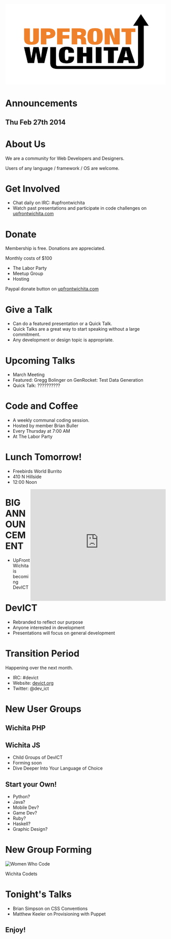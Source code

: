 ![UpFront Wichita](img/upfront-logo.svg)
# Announcements
## Thu Feb 27th 2014



# About Us
We are a community for Web Developers and Designers.

Users of any language / framework / OS are welcome.



# Get Involved
* Chat daily on IRC: #upfrontwichita
* Watch past presentations and participate in code challenges on [upfrontwichita.com](http://upfrontwichita.com)



# Donate
Membership is free. Donations are appreciated.

Monthly costs of $100

* The Labor Party
* Meetup Group
* Hosting

Paypal donate button on [upfrontwichita.com](http://upfrontwichita.com)



# Give a Talk
* Can do a featured presentation or a Quick Talk.
* Quick Talks are a great way to start speaking without a large commitment.
* Any development or design topic is appropriate.



# Upcoming Talks
* March Meeting
 * Featured: Gregg Bolinger on GenRocket: Test Data Generation
 * Quick Talk: ??????????



# Code and Coffee
* A weekly communal coding session.
* Hosted by member Brian Buller
* Every Thursday at 7:00 AM
* At The Labor Party




# Lunch Tomorrow!
* Freebirds World Burrito
* 410 N Hillside
* 12:00 Noon

<div style="float: right">
    <iframe width="425" height="350" frameborder="0" scrolling="no" marginheight="0" marginwidth="0" src="https://maps.google.com/maps?f=q&amp;source=s_q&amp;hl=en&amp;geocode=&amp;q=Freebirds+World+burrito,+North+Hillside+Street,+Wichita,+KS&amp;aq=0&amp;oq=freebird410+N+Hillside&amp;sll=37.690864,-97.317145&amp;sspn=0.040073,0.084543&amp;ie=UTF8&amp;hq=Freebirds+World+burrito,&amp;hnear=N+Hillside+St,+Wichita,+Kansas&amp;ll=37.692405,-97.298332&amp;spn=0.124212,0.006295&amp;t=m&amp;output=embed"></iframe>
</div>



# BIG ANNOUNCEMENT
* UpFront Wichita is becoming DevICT


# DevICT
* Rebranded to reflect our purpose
* Anyone interested in development
* Presentations will focus on general development


# Transition Period
Happening over the next month.

* IRC: #devict
* Website: [devict.org](devict.org)
* Twitter: @dev_ict



# New User Groups
## Wichita PHP
## Wichita JS

* Child Groups of DevICT
* Forming soon
* Dive Deeper Into Your Language of Choice


## Start your Own!
* Python?
* Java?
* Mobile Dev?
* Game Dev?
* Ruby?
* Haskell?
* Graphic Design?



# New Group Forming
![Women Who Code](http://photos2.meetupstatic.com/photos/event/3/0/4/0/600_330252352.jpeg)

Wichita Codets



# Tonight's Talks
* Brian Simpson on CSS Conventions
* Matthew Keeler on Provisioning with Puppet

## Enjoy!
